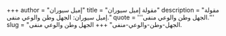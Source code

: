 +++
author = "إميل سيوران"
title = "مقولة إميل سيوران"
description = "مقولة إميل سيوران: الجهل وطن والوعي منفى."
quote = '''الجهل وطن والوعي منفى.''' 
slug = "الجهل-وطن-والوعي-منفى"
+++
الجهل وطن والوعي منفى.
